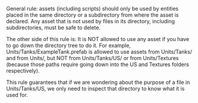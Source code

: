 General rule: assets (including scripts) should only be used by entities placed in the same directory or a subdirectory from where the asset is declared. Any asset that is not used by files in its directory, including subdirectories, must be safe to delete.

The other side of this rule is: It is NOT allowed to use any asset if you have to go down the directory tree to do it. For example, Units/Tanks/ExampleTank.prefab is allowed to use assets from Units/Tanks/ and from Units/, but NOT from Units/Tanks/US/ or from Units/Textures (because those paths require going down into the US and Textures folders respectively).

This rule guarantees that if we are wondering about the purpose of a file in Units/Tanks/US, we only need to inspect that directory to know what it is used for.